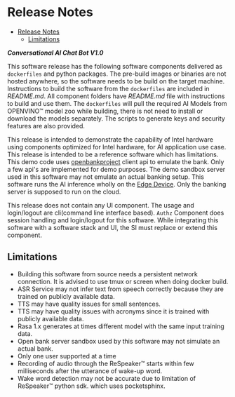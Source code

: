 # Release Notes

- [Release Notes](#release-notes)
	- [Limitations](#limitations)

***Conversational AI Chat Bot V1.0***

This software release has the following software components delivered as `dockerfiles` and python packages. The pre-build images or binaries are not hosted anywhere, so the software needs to be build on the target machine. Instructions to build the software from the `dockerfiles`  are included in _README.md_.  All component folders have _README.md_ file with instructions to build and use them. The `dockerfiles` will pull the required AI Models from OPENVINO&trade; model zoo while building, there is not need to install or download the models separately.  The scripts to generate keys and security features are also provided.

This release is intended to demonstrate the capability of Intel hardware using components optimized for Intel hardware, for AI application use case. This release is intended to be a reference software which has limitations.  This demo code uses [openbankproject](https://openbankproject.com/) client api to emulate the bank. Only a few api's are implemented for demo purposes. The demo sandbox server used in this software may not emulate an actual banking setup. This software runs the AI inference wholly on the [Edge Device](https://en.wikipedia.org/wiki/Edge_computing). Only the banking server is supposed to run on the cloud.

This release does not contain any UI component. The usage and login/logout are cli(command line interface based). `Authz` Component does session handling and login/logout for this software. While integrating this software with a software stack and UI, the SI must replace or extend this component. 

## Limitations

- Building this software from source needs a persistent network connection. It is advised to use tmux or screen when doing docker build.
- ASR Service may not infer text from speech correctly because they are trained on publicly available data.
- TTS may have quality issues for small sentences.
- TTS may have quality issues with acronyms since it is trained with publicly available data.
- Rasa 1.x generates at times different model with the same input training data.
- Open bank server sandbox used by this software may not simulate an actual bank.
- Only one user supported at a time
- Recording of audio through the ReSpeaker&trade; starts within few milliseconds after the utterance of wake-up word.
- Wake word detection may not be accurate due to limitation of ReSpeaker&trade; python sdk. which uses pocketsphinx.